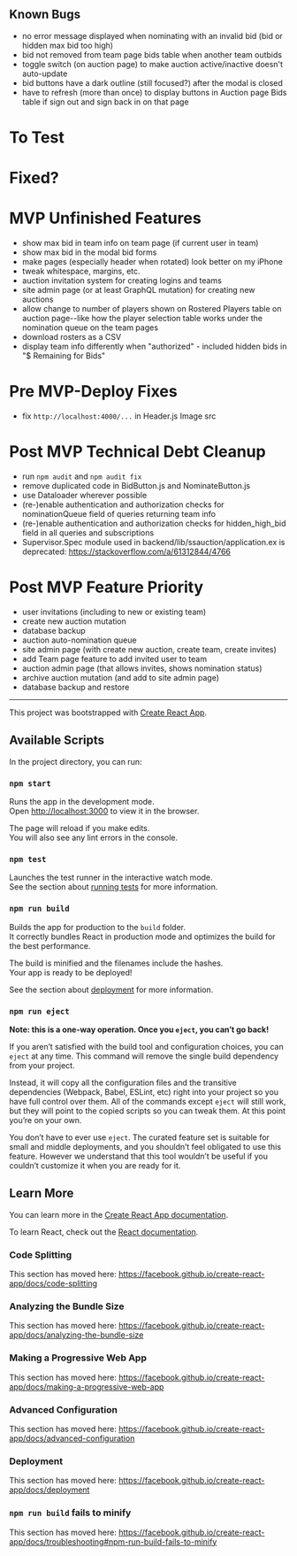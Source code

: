 ## Known Bugs
- no error message displayed when nominating with an invalid bid (bid or hidden max bid too high)
- bid not removed from team page bids table when another team outbids
- toggle switch (on auction page) to make auction active/inactive doesn't auto-update
- bid buttons have a dark outline (still focused?) after the modal is closed
- have to refresh (more than once) to display buttons in Auction page Bids table if sign out and sign back in on that page

# To Test

# Fixed?

# MVP Unfinished Features
- show max bid in team info on team page (if current user in team)
- show max bid in the modal bid forms
- make pages (especially header when rotated) look better on my iPhone
- tweak whitespace, margins, etc.
- auction invitation system for creating logins and teams
- site admin page (or at least GraphQL mutation) for creating new auctions
- allow change to number of players shown on Rostered Players table on auction page--like how the player selection table works under the nomination queue on the team pages
- download rosters as a CSV
- display team info differently when "authorized" - included hidden bids in "$ Remaining for Bids"

# Pre MVP-Deploy Fixes
- fix `http://localhost:4000/...` in Header.js Image src

# Post MVP Technical Debt Cleanup
- run `npm audit` and `npm audit fix`
- remove duplicated code in BidButton.js and NominateButton.js
- use Dataloader wherever possible
- (re-)enable authentication and authorization checks for nominationQueue field of queries returning team info
- (re-)enable authentication and authorization checks for hidden_high_bid field in all queries and subscriptions
- Supervisor.Spec module used in backend/lib/ssauction/application.ex is deprecated: https://stackoverflow.com/a/61312844/4766

# Post MVP Feature Priority
- user invitations (including to new or existing team)
- create new auction mutation
- database backup
- auction auto-nomination queue
- site admin page (with create new auction, create team, create invites)
- add Team page feature to add invited user to team
- auction admin page (that allows invites, shows nomination status)
- archive auction mutation (and add to site admin page)
- database backup and restore

----

This project was bootstrapped with [Create React App](https://github.com/facebook/create-react-app).

## Available Scripts

In the project directory, you can run:

### `npm start`

Runs the app in the development mode.<br>
Open [http://localhost:3000](http://localhost:3000) to view it in the browser.

The page will reload if you make edits.<br>
You will also see any lint errors in the console.

### `npm test`

Launches the test runner in the interactive watch mode.<br>
See the section about [running tests](https://facebook.github.io/create-react-app/docs/running-tests) for more information.

### `npm run build`

Builds the app for production to the `build` folder.<br>
It correctly bundles React in production mode and optimizes the build for the best performance.

The build is minified and the filenames include the hashes.<br>
Your app is ready to be deployed!

See the section about [deployment](https://facebook.github.io/create-react-app/docs/deployment) for more information.

### `npm run eject`

**Note: this is a one-way operation. Once you `eject`, you can’t go back!**

If you aren’t satisfied with the build tool and configuration choices, you can `eject` at any time. This command will remove the single build dependency from your project.

Instead, it will copy all the configuration files and the transitive dependencies (Webpack, Babel, ESLint, etc) right into your project so you have full control over them. All of the commands except `eject` will still work, but they will point to the copied scripts so you can tweak them. At this point you’re on your own.

You don’t have to ever use `eject`. The curated feature set is suitable for small and middle deployments, and you shouldn’t feel obligated to use this feature. However we understand that this tool wouldn’t be useful if you couldn’t customize it when you are ready for it.

## Learn More

You can learn more in the [Create React App documentation](https://facebook.github.io/create-react-app/docs/getting-started).

To learn React, check out the [React documentation](https://reactjs.org/).

### Code Splitting

This section has moved here: https://facebook.github.io/create-react-app/docs/code-splitting

### Analyzing the Bundle Size

This section has moved here: https://facebook.github.io/create-react-app/docs/analyzing-the-bundle-size

### Making a Progressive Web App

This section has moved here: https://facebook.github.io/create-react-app/docs/making-a-progressive-web-app

### Advanced Configuration

This section has moved here: https://facebook.github.io/create-react-app/docs/advanced-configuration

### Deployment

This section has moved here: https://facebook.github.io/create-react-app/docs/deployment

### `npm run build` fails to minify

This section has moved here: https://facebook.github.io/create-react-app/docs/troubleshooting#npm-run-build-fails-to-minify
